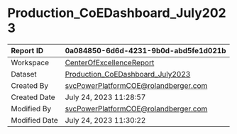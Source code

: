 



# Production_CoEDashboard_July2023

|Report ID|0a084850-6d6d-4231-9b0d-abd5fe1d021b|
| :--- | :--- |
|Workspace|[CenterOfExcellenceReport](../Workspaces/CenterOfExcellenceReport.md)|
|Dataset|[Production_CoEDashboard_July2023](../Datasets/Production_CoEDashboard_July2023.md)|
|Created By|svcPowerPlatformCOE@rolandberger.com|
|Created Date|July 24, 2023 11:28:57|
|Modified By|svcPowerPlatformCOE@rolandberger.com|
|Modified Date|July 24, 2023 11:30:22|
